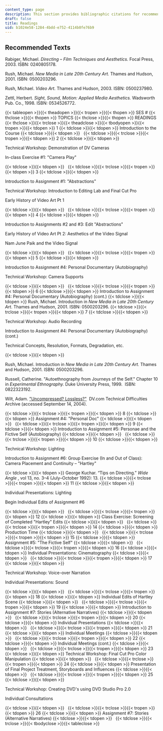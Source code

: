 ```yaml
---
content_type: page
description: This section provides bibliographic citations for recommended texts.
draft: false
title: Readings
uid: b1024e58-1284-4bdd-e752-4114b0fe76b9
---
```

## Recommended Texts

Rabiger, Michael. _Directing – Film Techniques and Aesthetics._ Focal Press, 2003. ISBN: 0240805178.

Rush, Michael. _New Media in Late 20th Century Art._ Thames and Hudson, 2001. ISBN: 0500203296.

Rush, Michael. _Video Art._ Thames and Hudson, 2003. ISBN: 0500237980.

Zettl, Herbert. _Sight, Sound, Motion: Applied Media Aesthetics._ Wadsworth Pub. Co., 1998. ISBN: 0534526772.

{{< tableopen >}}{{< theadopen >}}{{< tropen >}}{{< thopen >}}
SES #
{{< thclose >}}{{< thopen >}}
TOPICS
{{< thclose >}}{{< thopen >}}
READINGS
{{< thclose >}}{{< trclose >}}{{< theadclose >}}{{< tbodyopen >}}{{< tropen >}}{{< tdopen >}}
1
{{< tdclose >}}{{< tdopen >}}
Introduction to the Course
{{< tdclose >}}{{< tdopen >}}
 
{{< tdclose >}}{{< trclose >}}{{< tropen >}}{{< tdopen >}}
2
{{< tdclose >}}{{< tdopen >}}

Technical Workshop: Demonstration of DV Cameras

In-class Exercise #1: "Camera Play"

{{< tdclose >}}{{< tdopen >}}
 
{{< tdclose >}}{{< trclose >}}{{< tropen >}}{{< tdopen >}}
3
{{< tdclose >}}{{< tdopen >}}

Introduction to Assignment #1: "Abstractions"

Technical Workshop: Introduction to Editing Lab and Final Cut Pro

Early History of Video Art Pt 1

{{< tdclose >}}{{< tdopen >}}
 
{{< tdclose >}}{{< trclose >}}{{< tropen >}}{{< tdopen >}}
4
{{< tdclose >}}{{< tdopen >}}

Introduction to Assignments #2 and #3: Edit "Abstractions"

Early History of Video Art Pt 2: Aesthetics of the Video Signal

Nam June Paik and the Video Signal

{{< tdclose >}}{{< tdopen >}}
 
{{< tdclose >}}{{< trclose >}}{{< tropen >}}{{< tdopen >}}
5
{{< tdclose >}}{{< tdopen >}}

Introduction to Assignment #4: Personal Documentary (Autobiography)

Technical Workshop: Camera Supports

{{< tdclose >}}{{< tdopen >}}
 
{{< tdclose >}}{{< trclose >}}{{< tropen >}}{{< tdopen >}}
6
{{< tdclose >}}{{< tdopen >}}
Introduction to Assignment #4: Personal Documentary (Autobiography) (cont.)
{{< tdclose >}}{{< tdopen >}}
Rush, Michael. Introduction in _New Media in Late 20th Century Art_. Thames and Hudson, 2001. ISBN: 0500203296.
{{< tdclose >}}{{< trclose >}}{{< tropen >}}{{< tdopen >}}
7
{{< tdclose >}}{{< tdopen >}}

Technical Workshop: Audio Recording

Introduction to Assignment #4: Personal Documentary (Autobiography) (cont.)

Technical Concepts, Resolution, Formats, Degradation, etc.

{{< tdclose >}}{{< tdopen >}}

Rush, Michael. Introduction in _New Media in Late 20th Century Art._ Thames and Hudson, 2001. ISBN: 0500203296.

Russell, Catherine. "Autoethnography from Journeys of the Self." Chapter 10 in _Experimental Ethnography._ Duke University Press, 1999.  ISBN: 0822323192.

Wilt, Adam. ["Uncompressed? Lossless?"](https://www.highbeam.com/doc/1G1-96028892.html)  DV.com Technical Difficulties Archive (accessed September 14, 2004).

{{< tdclose >}}{{< trclose >}}{{< tropen >}}{{< tdopen >}}
8
{{< tdclose >}}{{< tdopen >}}
Assignment #4: "Personal Doc"
{{< tdclose >}}{{< tdopen >}}
 
{{< tdclose >}}{{< trclose >}}{{< tropen >}}{{< tdopen >}}
9
{{< tdclose >}}{{< tdopen >}}
Introduction to Assignment #5: Personae and the Fictive Self (Autobiography)
{{< tdclose >}}{{< tdopen >}}
 
{{< tdclose >}}{{< trclose >}}{{< tropen >}}{{< tdopen >}}
10
{{< tdclose >}}{{< tdopen >}}

Technical Workshop: Lighting

Introduction to Assignment #6: Group Exercise (In and Out of Class): Camera Placement and Continuity – "Hartley"

{{< tdclose >}}{{< tdopen >}}
George Kuchar. “Tips on Directing.” _Wide Angle_ , vol 13, no. 3–4 (July–October 1992): 13.
{{< tdclose >}}{{< trclose >}}{{< tropen >}}{{< tdopen >}}
11
{{< tdclose >}}{{< tdopen >}}

Individual Presentations: Lighting

Begin Individual Edits of Assignment #6

{{< tdclose >}}{{< tdopen >}}
 
{{< tdclose >}}{{< trclose >}}{{< tropen >}}{{< tdopen >}}
12
{{< tdclose >}}{{< tdopen >}}
Class Exercise: Screening of Completed "Hartley" Edits
{{< tdclose >}}{{< tdopen >}}
 
{{< tdclose >}}{{< trclose >}}{{< tropen >}}{{< tdopen >}}
14
{{< tdclose >}}{{< tdopen >}}
Production Time
{{< tdclose >}}{{< tdopen >}}
 
{{< tdclose >}}{{< trclose >}}{{< tropen >}}{{< tdopen >}}
15
{{< tdclose >}}{{< tdopen >}}
Assignment #5: "The Fictive Self"
{{< tdclose >}}{{< tdopen >}}
 
{{< tdclose >}}{{< trclose >}}{{< tropen >}}{{< tdopen >}}
16
{{< tdclose >}}{{< tdopen >}}
Individual Presentations: Cinematography
{{< tdclose >}}{{< tdopen >}}
 
{{< tdclose >}}{{< trclose >}}{{< tropen >}}{{< tdopen >}}
17
{{< tdclose >}}{{< tdopen >}}

Technical Workshop: Voice-over Narration

Individual Presentations: Sound

{{< tdclose >}}{{< tdopen >}}
 
{{< tdclose >}}{{< trclose >}}{{< tropen >}}{{< tdopen >}}
18
{{< tdclose >}}{{< tdopen >}}
Individual Edits of Hartley Scene
{{< tdclose >}}{{< tdopen >}}
 
{{< tdclose >}}{{< trclose >}}{{< tropen >}}{{< tdopen >}}
19
{{< tdclose >}}{{< tdopen >}}
Introduction to Assignment #7: Stories (Alternative Narratives)
{{< tdclose >}}{{< tdopen >}}
 
{{< tdclose >}}{{< trclose >}}{{< tropen >}}{{< tdopen >}}
20
{{< tdclose >}}{{< tdopen >}}
Individual Presentations
{{< tdclose >}}{{< tdopen >}}
 
{{< tdclose >}}{{< trclose >}}{{< tropen >}}{{< tdopen >}}
21
{{< tdclose >}}{{< tdopen >}}
Individual Meetings
{{< tdclose >}}{{< tdopen >}}
 
{{< tdclose >}}{{< trclose >}}{{< tropen >}}{{< tdopen >}}
22
{{< tdclose >}}{{< tdopen >}}
Individual Meetings (cont.)
{{< tdclose >}}{{< tdopen >}}
 
{{< tdclose >}}{{< trclose >}}{{< tropen >}}{{< tdopen >}}
23
{{< tdclose >}}{{< tdopen >}}
Technical Workshop: Final Cut Pro Color Manipulation
{{< tdclose >}}{{< tdopen >}}
 
{{< tdclose >}}{{< trclose >}}{{< tropen >}}{{< tdopen >}}
24
{{< tdclose >}}{{< tdopen >}}
Presentation of Final Project Treatment, Storyboards and Influences
{{< tdclose >}}{{< tdopen >}}
 
{{< tdclose >}}{{< trclose >}}{{< tropen >}}{{< tdopen >}}
25
{{< tdclose >}}{{< tdopen >}}

Technical Workshop: Creating DVD's using DVD Studio Pro 2.0

Individual Consultations

{{< tdclose >}}{{< tdopen >}}
 
{{< tdclose >}}{{< trclose >}}{{< tropen >}}{{< tdopen >}}
26
{{< tdclose >}}{{< tdopen >}}
Assignment #7: Stories (Alternative Narratives)
{{< tdclose >}}{{< tdopen >}}
 
{{< tdclose >}}{{< trclose >}}{{< tbodyclose >}}{{< tableclose >}}
